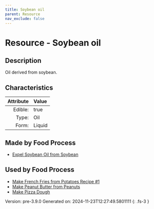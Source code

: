 ```yaml
---
title: Soybean oil
parent: Resource
nav_exclude: false
---
```

# Resource - Soybean oil

## Description
&#10;&#9;&#9;Oil derived from soybean.

## Characteristics

| Attribute      | Value |
|--------:|:------|
|Edible:|true|
|Type:|Oil|
|Form:|Liquid|
 



## Made by Food Process

- [Expel Soybean Oil from Soybean](../food/expel-soybean-oil-from-soybean.html)

    
## Used by Food Process

- [Make French Fries from Potatoes Recipe #1](../food/make-french-fries-from-potatoes-recipe--1.html)
- [Make Peanut Butter from Peanuts](../food/make-peanut-butter-from-peanuts.html)
- [Make Pizza Dough](../food/make-pizza-dough.html)


Version: pre-3.9.0 Generated on: 2024-11-23T12:27:49.5801111
{: .fs-3 }
